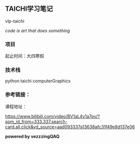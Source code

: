 ## TAICHI学习笔记

vlp-taichi

_code is art that does something_

### 项目

起止时间：大四寒假

### 技术栈

python taichi computerGraphics

### 参考链接：

课程地址：

https://www.bilibili.com/video/BV1aL4y1a7pv/?spm_id_from=333.337.search-card.all.click&vd_source=aad093337a13638afc31f49e8d137e06

**powered by vezzzingQAQ**